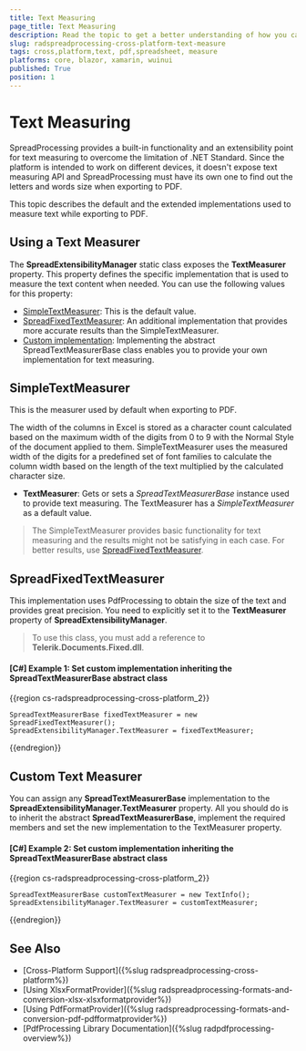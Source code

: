```yaml
---
title: Text Measuring
page_title: Text Measuring
description: Read the topic to get a better understanding of how you can control the way the text is measured when exporting spreadsheets to PDF using SpreadProcessing for .NET Standard.
slug: radspreadprocessing-cross-platform-text-measure
tags: cross,platform,text, pdf,spreadsheet, measure
platforms: core, blazor, xamarin, wuinui
published: True
position: 1
---
```


# Text Measuring

SpreadProcessing provides a built-in functionality and an extensibility point for text measuring to overcome the limitation of .NET Standard. Since the platform is intended to work on different devices, it doesn't expose text measuring API and SpreadProcessing must have its own one to find out the letters and words size when exporting to PDF.

This topic describes the default and the extended implementations used to measure text while exporting to PDF.

## Using a Text Measurer

The **SpreadExtensibilityManager** static class exposes the **TextMeasurer** property. This property defines the specific implementation that is used to measure the text content when needed. You can use the following values for this property:

- [SimpleTextMeasurer](#simpletextmeasurer): This is the default value.
- [SpreadFixedTextMeasurer](#spreadfixedtextmeasurer): An additional implementation that provides more accurate results than the SimpleTextMeasurer.
- [Custom implementation](#custom-text-measurer): Implementing the abstract SpreadTextMeasurerBase class enables you to provide your own implementation for text measuring.

## SimpleTextMeasurer

This is the measurer used by default when exporting to PDF.

The width of the columns in Excel is stored as a character count calculated based on the maximum width of the digits from 0 to 9 with the Normal Style of the document applied to them. SimpleTextMeasurer uses the measured width of the digits for a predefined set of font families to calculate the column width based on the length of the text multiplied by the calculated character size. 

* **TextMeasurer**: Gets or sets a *SpreadTextMeasurerBase* instance used to provide text measuring. The TextMeasurer has a *SimpleTextMeasurer* as a default value.

> The SimpleTextMeasurer provides basic functionality for text measuring and the results might not be satisfying in each case. For better results, use [SpreadFixedTextMeasurer](#spreadfixedtextmeasurer).

## SpreadFixedTextMeasurer

This implementation uses PdfProcessing to obtain the size of the text and provides great precision. You need to explicitly set it to the **TextMeasurer** property of **SpreadExtensibilityManager**.

>To use this class, you must add a reference to **Telerik.Documents.Fixed.dll**.

#### [C#] Example 1: Set custom implementation inheriting the SpreadTextMeasurerBase abstract class

{{region cs-radspreadprocessing-cross-platform_2}}

    SpreadTextMeasurerBase fixedTextMeasurer = new SpreadFixedTextMeasurer();
    SpreadExtensibilityManager.TextMeasurer = fixedTextMeasurer;
{{endregion}}

## Custom Text Measurer

You can assign any **SpreadTextMeasurerBase** implementation to the **SpreadExtensibilityManager.TextMeasurer** property. All you should do is to inherit the abstract **SpreadTextMeasurerBase**, implement the required members and set the new implementation to the TextMeasurer property.

#### **[C#] Example 2: Set custom implementation inheriting the SpreadTextMeasurerBase abstract class**
{{region cs-radspreadprocessing-cross-platform_2}}

    SpreadTextMeasurerBase customTextMeasurer = new TextInfo();
    SpreadExtensibilityManager.TextMeasurer = customTextMeasurer;
{{endregion}}

## See Also

 * [Cross-Platform Support]({%slug radspreadprocessing-cross-platform%})
 * [Using XlsxFormatProvider]({%slug radspreadprocessing-formats-and-conversion-xlsx-xlsxformatprovider%})
 * [Using PdfFormatProvider]({%slug radspreadprocessing-formats-and-conversion-pdf-pdfformatprovider%})
 * [PdfProcessing Library Documentation]({%slug radpdfprocessing-overview%})